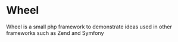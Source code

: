 Wheel
=====

Wheel is a small php framework to demonstrate ideas used in other frameworks such as Zend and Symfony